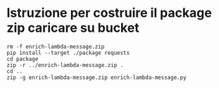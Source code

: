 # Istruzione per costruire il package zip caricare su bucket

```shell
rm -f enrich-lambda-message.zip
pip install --target ./package requests
cd package
zip -r ../enrich-lambda-message.zip .
cd ..
zip -g enrich-lambda-message.zip enrich-lambda-message.py
```


